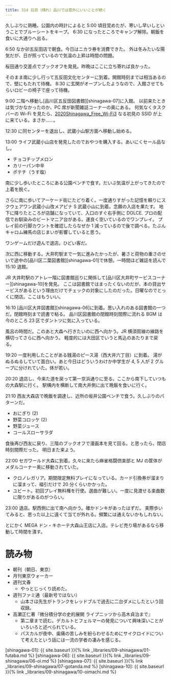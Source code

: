 ```yaml
---
title: 314 日目（晴れ）品川では意外にいいことが続く
---
```


久しぶりに熟睡。公園内の時計によると 5:00 頃目覚めたが、寒いし早いしということでブルーシートをキープ。
6:30 になったところでキャンプ解除。朝飯を食いに大通りへ出る。

6:50 なか卯五反田店で朝食。今日はニカラ券を消費できた。
外は冬みたいな陽気だが、日が照っているので気温の上昇は時間の問題。

桜田通り交差点でブックオフを発見。昨晩はここに立ち寄れば良かった。

そのまま南に少し行って五反田文化センターに到着。開館時刻までは相当あるので、壁にもたれて待機。
8:30 に玄関がオープンしたようなので、入館させてもらいロビーの椅子で座って待機。

9:00 二階へ移動し[品川区五反田図書館][shinagawa-07]に入館。
以前来たときは気づかなかったのか、PC 席が新聞雑誌コーナーの奥にある。
何気なくタスクバーの Wi-Fi を見たら、[2020Shinagawa_Free_Wi-Fi3](https://www.city.shinagawa.tokyo.jp/PC/kuseizyoho/kuseizyoho-siryo/kuseizyoho-siryo-free_wifi/index.html) なる初見の SSID が上に来ている。まさか……。

12:30 に同センターを退出し、武蔵小山駅方面へ移動し始める。

13:00 ライフ武蔵小山店を発見したのでおやつを購入する。あいにくセール品なし。
* チョコチップメロン
* カリーパン中辛
* ポテチ（うす塩）

南に少し歩いたところにある公園ベンチで食す。だいぶ気温が上がってきたので上着を脱ぐ。

さらに南に歩いてアーケード街にたどり着く。一度通りすがった記憶を頼りにスクウェアワン武蔵小山改メアピナ S 武蔵小山に到着。念願の入店を果たす。
地下に降りたところが店舗になっていて、入口のすぐ右手側に DOLCE. プロの配信でお馴染みのビートマニア台がある。運良く空いているのでワンプレイ。
プレイ前の行脚カウントを確認したらなぜか 1 減っているので後で調べる。たぶんキャロム練馬の店じまいが影響していると思う。

ワンゲームだけ遊んで退店。ひどい客だ。

次に西に移動する。大井町駅まで一気に進みたかったが、暑さと荷物の重さのせいで途中の[品川区二葉図書館][shinagawa-01]で休憩。一時間ほど雑誌を読んで
15:10 退館。

JR 大井町駅のアトレ一階に図書館巡りに関係して[品川区大井町サービスコーナー][shinagawa-10]を発見。
ここは図書館ではまったくないのだが、本の貸出サービスがあるという理由だけでチェックの対象にしたのだった。日曜なのでとっくに閉店。ここはもういい。

16:10 [品川区大井図書館][shinagawa-06]に到着。思い入れのある図書館の一つだ。閉館時刻まで読書で粘る。
品川区図書館の閉館時刻間際に流れる BGM は今のところ 23 区でダントツに気に入っている。

風呂の時間だ。このあと大森へ行きたいのに西へ向かう。JR 横須賀線の線路を横切ってさらに西へ向かう。
軽度的には大田区でいうと馬込のあたりまで戻る。

19:20 一度利用したことがある銭湯のピース湯（西大井六丁目）に到着。
湯がぬるぬるしていて面白い。あと今日はどういうわけか中学生が 4, 5 人が 2 グループに分けれていた。体が若い。

20:20 退店し、今来た道を戻って第一京浜通りに至る。ここから南下していつもの大森駅に行く。
駅構内を横断して南大井側に出て晩飯を食いに行く。

21:10 西友大森店で晩飯を調達し、近所の坂井公園ベンチで食う。久しぶりのパターンだ。
* おにぎり (2)
* 野菜コロッケ (2)
* 野菜ジュース
* コールスローサラダ

食後再び西友に戻り、三階のブックオフで漫画本を見て回る。と思ったら、閉店時刻間際だった。
明日また来よう。

22:00 セガワールド大森に到着。久々に来たら麻雀格闘倶楽部と MJ の筐体がメダルコーナー奥に移動されていた。
* クロノレガリア。期間限定無料プレイになっている。カード引換券が溜まりに溜まって、福引だけで 20 分くらいかかった。
* ユビート。初回プレイ無料権を行使。選曲が難しい。一度に見渡せる楽曲数に限りがあるのがつらい。

23:00 退店。駅西側に出て南へ向かう。確かドンキがあったはずだ。
実際歩いてみると、思った以上に遠くて当てが外れる。頻繁には通えないかもしれない。

とにかく MEGA ドン・キホーテ大森山王店に入店。テレビ売り場があるなら移動して時間を潰す。

# 読み物

* 朝刊（朝日、東京）
* 月刊東京ウォーカー
* 週刊文春
  * やっとじっくり読めた。
* 週刊ファミ通（最新号ではない）
  * 山本さほ先生がトランクをレッドブルで過去に二台ダメにしたという回収録。
* 高瀬正仁著『微分積分学の史的展開 ライプニッツから高木貞治まで』
  * 第二章まで読む。デカルトとフェルマーの発見について興味深いことがいろいろと述べられている。
  * パスカルが夜中、歯痛の苦しみを紛らわせるためにサイクロイドについて考えたという話には一流の学者の凄みを感じる。

[shinagawa-01]: {{ site.baseurl }}{% link _libraries/09-shinagawa/01-futaba.md %}
[shinagawa-06]: {{ site.baseurl }}{% link _libraries/09-shinagawa/06-oi.md %}
[shinagawa-07]: {{ site.baseurl }}{% link _libraries/09-shinagawa/07-gotanda.md %}
[shinagawa-10]: {{ site.baseurl }}{% link _libraries/09-shinagawa/10-oimachi.md %}
